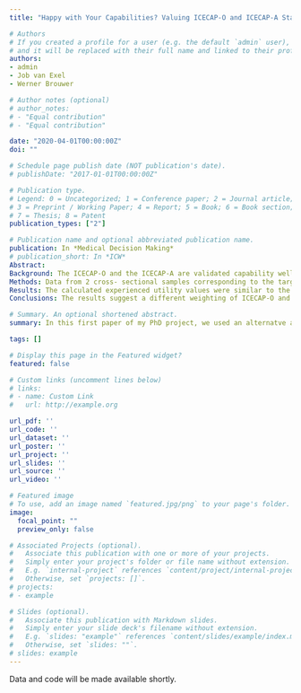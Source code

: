 ```yaml
---
title: "Happy with Your Capabilities? Valuing ICECAP-O and ICECAP-A States Based on Experienced Utility Using Subjective Well-Being Data"

# Authors
# If you created a profile for a user (e.g. the default `admin` user), write the username (folder name) here 
# and it will be replaced with their full name and linked to their profile.
authors:
- admin
- Job van Exel
- Werner Brouwer

# Author notes (optional)
# author_notes:
# - "Equal contribution"
# - "Equal contribution"

date: "2020-04-01T00:00:00Z"
doi: ""

# Schedule page publish date (NOT publication's date).
# publishDate: "2017-01-01T00:00:00Z"

# Publication type.
# Legend: 0 = Uncategorized; 1 = Conference paper; 2 = Journal article;
# 3 = Preprint / Working Paper; 4 = Report; 5 = Book; 6 = Book section;
# 7 = Thesis; 8 = Patent
publication_types: ["2"]

# Publication name and optional abbreviated publication name.
publication: In *Medical Decision Making*
# publication_short: In *ICW*
Abstract: 
Background: The ICECAP-O and the ICECAP-A are validated capability well-being instruments. To be used in eco- nomic evaluations, multidimensional instruments require weighting of the distinguished well-being states. These weights are usually obtained through ex ante preference elicitation (i.e., decision utility) but could also be based on experienced utility. Objective. This article describes the development of value sets for ICECAP-O and ICECAP-A based on experienced utility and compares them with current decision utility weights. 
Methods: Data from 2 cross- sectional samples corresponding to the target groups of ICECAP-O and ICECAP-A were used in 2 separate analy- ses. The utility impacts of ICECAP-O and ICECAP-A levels were assessed through regression models using a com- posite measure of subjective well-being as a proxy for experienced utility. The observed utility impacts were rescaled to match the 0 to 1 range of the existing value set. 
Results: The calculated experienced utility values were similar to the decision utility weights for some of the ICECAP dimensions but deviated for others. The largest differences were found for weights of the ICECAP-O dimension enjoyment and the ICECAP-A dimensions attachment and auton- omy. 
Conclusions: The results suggest a different weighting of ICECAP-O and ICECAP-A levels if experienced utility is used instead of decision utility.

# Summary. An optional shortened abstract.
summary: In this first paper of my PhD project, we used an alternatve approach to estimate utility weights for two capability well-being instruments (ICECAP-A and ICECAP-O).

tags: []

# Display this page in the Featured widget?
featured: false

# Custom links (uncomment lines below)
# links:
# - name: Custom Link
#   url: http://example.org

url_pdf: ''
url_code: ''
url_dataset: ''
url_poster: ''
url_project: ''
url_slides: ''
url_source: ''
url_video: ''

# Featured image
# To use, add an image named `featured.jpg/png` to your page's folder. 
image:
  focal_point: ""
  preview_only: false

# Associated Projects (optional).
#   Associate this publication with one or more of your projects.
#   Simply enter your project's folder or file name without extension.
#   E.g. `internal-project` references `content/project/internal-project/index.md`.
#   Otherwise, set `projects: []`.
# projects:
# - example

# Slides (optional).
#   Associate this publication with Markdown slides.
#   Simply enter your slide deck's filename without extension.
#   E.g. `slides: "example"` references `content/slides/example/index.md`.
#   Otherwise, set `slides: ""`.
# slides: example
---
```


Data and code will be made available shortly.
